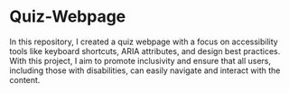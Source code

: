 # Quiz-Webpage
In this repository, I created a quiz webpage with a focus on accessibility tools like keyboard shortcuts, ARIA attributes, and design best practices. With this project, I aim to promote inclusivity and ensure that all users, including those with disabilities, can easily navigate and interact with the content. 
